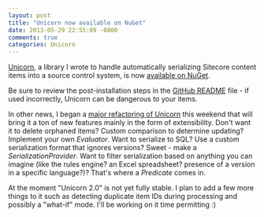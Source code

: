 ```yaml
---
layout: post
title: "Unicorn now available on NuGet"
date: 2013-05-29 22:55:09 -0800
comments: true
categories: Unicorn
---
```

<p><a href="https://github.com/kamsar/Unicorn">Unicorn</a>, a library I wrote to handle automatically serializing Sitecore content items into a source control system, is now <a href="https://nuget.org/packages/Unicorn/">available on NuGet</a>.</p>

<p>Be sure to review the post-installation steps in the <a href="https://github.com/kamsar/Unicorn/blob/master/README.md">GitHub README</a> file - if used incorrectly, Unicorn can be dangerous to your items.</p>

<p>In other news, I began a <a href="https://github.com/kamsar/Unicorn/tree/extensibility">major refactoring of Unicorn</a> this weekend that will bring it a ton of new features mainly in the form of extensibility. Don't want it to delete orphaned items? Custom comparison to determine updating? Implement your own <i>Evaluator</i>. Want to serialize to SQL? Use a custom serialization format that ignores versions? Sweet - make a <i>SerializationProvider</i>. Want to filter serialization based on anything you can imagine (like the rules engine? an Excel spreadsheet? presence of a version in a specific language?)? That's where a <i>Predicate</i> comes in.</p>

<p>At the moment "Unicorn 2.0" is not yet fully stable. I plan to add a few more things to it such as detecting duplicate item IDs during processing and possibly a "what-if" mode. I'll be working on it time permitting :)</p>